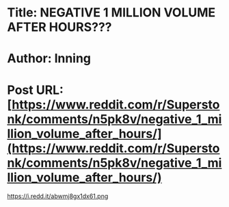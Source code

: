 # Title: NEGATIVE 1 MILLION VOLUME AFTER HOURS???
# Author: lnning
# Post URL: [https://www.reddit.com/r/Superstonk/comments/n5pk8v/negative_1_million_volume_after_hours/](https://www.reddit.com/r/Superstonk/comments/n5pk8v/negative_1_million_volume_after_hours/)


https://i.redd.it/abwmj8gx1dx61.png